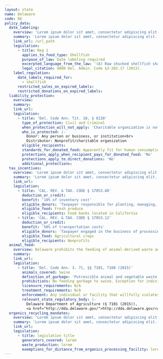 ```yaml
---
layout: state
name: Delaware
code: DE
policy_data:
  date_labeling:
    overview: 'Lorem ipsum dolor sit amet, consectetur adipiscing elit. Curabitur tellus mi, consequat at laoreet eget, vestibulum nec dolor. Vivamus volutpat quam ac quam bibendum rutrum.'
    summary: 'Lorem ipsum dolor sit amet, consectetur adipiscing elit. Curabitur tellus mi, consequat at laoreet eget, vestibulum nec dolor. Vivamus volutpat quam ac quam bibendum rutrum.'
    link_url: /url_path
    legislation:
      - title: Reg 1
        applies_to_food_type: Shellfish
        purpose_of_law: Date labeling required
        excerpted_language_from_the_law: '(A) Raw shucked shellfish shall be obtained in nonreturnable packages which bear: . . . (2) The “sell by” date for packages with a capacity of less than 1.87 L (one-half gallon) or the date shucked for packages with a capacity of 1.87 L (one-half gallon) or more.'
        legal_citation: 4000 Del. Admin. Code §3-202.17 (2013).
    label_regulation:
      date_labels_required_for:
        - shellfish
      restricted_sales_on_expired_labels:
      restricted_donations_on_expired_labels:
  liability_protection:
    overview:
    summary:
    link_url:
    legislation:
      - title: 'Del. Code Ann. Tit. 10, § 8130'
        type_of_protection: Civil and Criminal
        when_protection_will_not_apply: 'Charitable organization is not protected from gross negligence, recklessness, or intentional misconduct.'
        who_is_protected: |-
          Donor: Any person or business, or institution<br>
          Distributor: Nonprofit/charitable organization
        eligible_recipients:
        standards_for_donated_food: Apparently fit for human consumption
        protections_apply_when_recipient_pays_for_donated_food: 'No'
        protections_apply_to_direct_donations: 'No'
        additional_protections:
  tax_incentives:
    overview: 'Lorem ipsum dolor sit amet, consectetur adipiscing elit. Curabitur tellus mi, consequat at laoreet eget, vestibulum nec dolor. Vivamus volutpat quam ac quam bibendum rutrum.'
    summary: 'Lorem ipsum dolor sit amet, consectetur adipiscing elit. Curabitur tellus mi, consequat at laoreet eget, vestibulum nec dolor. Vivamus volutpat quam ac quam bibendum rutrum.'
    link_url:
    legislation:
      - title: 'CAL. REV. & TAX. CODE § 17053.88'
        deduction_or_credit:
        benefit: '10% of inventory cost'
        eligible_donors: 'Taxpayer responsible for planting, managing, and harvesting crops'
        eligible_food: Fresh produce
        eligible_recipients: Food banks located in California
      - title: 'CAL. REV. & TAX. CODE § 17053.12'
        deduction_or_credit:
        benefit: '50% of transportation costs'
        eligible_donors: 'Taxpayer engaged in the business of processing, distributing, or selling agricultural products'
        eligible_food: Agricultural crops
        eligible_recipients: Nonprofits
  animal_feed:
    overview: Delaware prohibits the feeding of animal-derived waste and vegetable waste that has been mixed with animal-derived waste to swine. Food waste that consists of only vegetable matter may be fed to swine. Individuals may feed household garbage to their own swine.
    summary:
    link_url:
    legislation:
      - title: 'Del. Code Ann. 3. 71, §§ 7101, 7108 (2015)'
        animals_covered: Swine
        definition_of_garbage: 'Putrescible animal and vegetable waste resulting from the handling, preparation, cooking and consumption of foods, swine carcasses and parts thereof, but not waste exclusively vegetable in nature. § 7108 (2015).'
        prohibitions: No feeding garbage to swine. Exception for individuals feeding household garbage. § 7108 (2015).
        licensure_requirements: N/A
        treatment_requirements: N/A
        enforcement: Any individual or facility that willfully violates the garbage-feeding ban shall be fined not less than $200 and not more than $500. Each day’s violation will be considered a separate offense. § 7108 (2015).
        relevant_state_regulatory_body: |-
          Delaware Department of Agriculture (§ 7101 (2015)),
          <a href="http://dda.delaware.gov/">http://dda.delaware.gov/<a>.
  organics_recycling_mandates:
    overview: 'Lorem ipsum dolor sit amet, consectetur adipiscing elit. Curabitur tellus mi, consequat at laoreet eget, vestibulum nec dolor. Vivamus volutpat quam ac quam bibendum rutrum.'
    summary: 'Lorem ipsum dolor sit amet, consectetur adipiscing elit. Curabitur tellus mi, consequat at laoreet eget, vestibulum nec dolor. Vivamus volutpat quam ac quam bibendum rutrum.'
    link_url:
    legislation:
      - title: legislation title
        generators_covered: lorem
        waste_production: lorem
        exemptions_for_distance_from_organics_processing_facility: lorem
---
```

